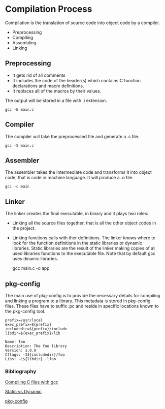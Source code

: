 
# Compilation Process

Compilation is the translation of source code into object code by a compiler.

- Preprocessing
- Compiling
- Assembling
- Linking

## Preprocessing

- It gets rid of all comments
- It includes the code of the header(s) which contains C function declarations and macro definitions.
- It replaces all of the macros by their values.

The output will be stored in a file with .i extension.

    gcc -E main.c

## Compiler

The compiler will take the preprocessed file and generate a .s file.

    gcc -S main.c

## Assembler

The assembler takes the Intermediate code and transforms it into object code, that is code in machine language. It will produce a .o file.

    gcc -c main

## Linker

The linker creates the final executable, in binary and it plays two roles:

- Linking all the source files together, that is all the other object codes in the project.

- Linking functions calls with ther definitions. The linker knows where to look for the function definitions in the static libraries or dynamic libraries. Static libraries are the result of the linker making copies of all used libraries functions to the executable file. Note that by default gcc uses dinamic libraries.

    gcc main.c -o app


## pkg-config

The main use of pkg-config is to provide the necessary details for compiling and linking a program to a library. This metadata is stored in pkg-config files. These files have to suffix .pc and reside in specific locations known to the pkg-config tool.

    prefix=/usr/local
    exec_prefix=${prefix}
    includedir=${prefix}/include
    libdir=${exec_prefix}/lib

    Name: foo
    Description: The foo library
    Version: 1.0.0
    Cflags: -I${includedir}/foo
    Libs: -L${libdir} -lfoo

### Bibliography

[Compiling C files with gcc](https://medium.com/@laura.derohan/compiling-c-files-with-gcc-step-by-step-8e78318052)

[Static vs Dynamic](https://2142.medium.com/static-and-dynamic-static-or-dynamic-c810dc2443fa)

[pkg-config](https://people.freedesktop.org/~dbn/pkg-config-guide.html)